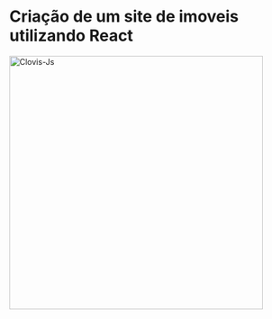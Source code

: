# Criação de um site de imoveis utilizando React



<img align="center" alt="Clovis-Js" height="450" width="450" src="https://uploaddeimagens.com.br/images/004/439/310/full/Sem_t%C3%ADtulo.png?1682095829">
